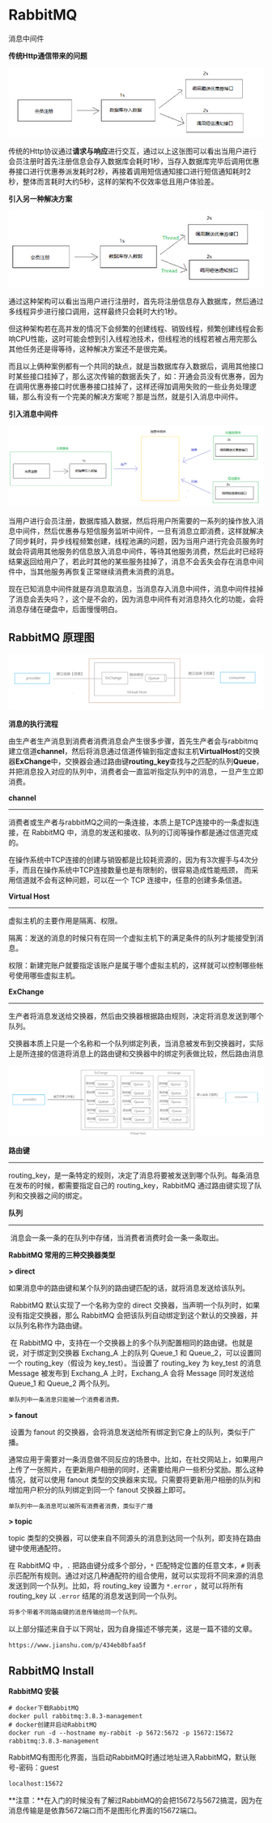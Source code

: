 # RabbitMQ

消息中间件

**传统Http通信带来的问题**

![传统Http问题](images/传统Http问题.png)

​		传统的Http协议通过**请求与响应**进行交互，通过以上这张图可以看出当用户进行会员注册时首先注册信息会存入数据库会耗时1秒，当存入数据库完毕后调用优惠券接口进行优惠券派发耗时2秒，再接着调用短信通知接口进行短信通知耗时2秒，整体而言耗时大约5秒，这样的架构不仅效率低且用户体验差。

**引入另一种解决方案**

![解决方案1](images/解决方案1.png)

​	通过这种架构可以看出当用户进行注册时，首先将注册信息存入数据库，然后通过多线程异步进行接口调用，这样最终只会耗时大约1秒。

​	但这种架构若在高并发的情况下会频繁的创建线程、销毁线程，频繁创建线程会影响CPU性能，这时可能会想到引入线程池技术，但线程池的线程若被占用完那么其他任务还是得等待，这种解决方案还不是很完美。

而且以上俩种案例都有一个共同的缺点，就是当数据库存入数据后，调用其他接口时某些接口挂掉了，那么这次传输的数据丢失了，如：开通会员没有优惠券，因为在调用优惠券接口时优惠券接口挂掉了，这样还得加调用失败的一些业务处理逻辑，那么有没有一个完美的解决方案呢？那是当然，就是引入消息中间件。

**引入消息中间件**

![解决方案2](images/解决方案2.png)

​	当用户进行会员注册，数据库插入数据，然后将用户所需要的一系列的操作放入消息中间件，然后优惠券与短信服务监听中间件，一旦有消息立即消费，这样就解决了同步耗时，异步线程频繁创建，线程池满的问题，因为当用户进行完会员服务时就会将调用其他服务的信息放入消息中间件，等待其他服务消费，然后此时已经将结果返回给用户了，若此时其他的某些服务挂掉了，消息不会丢失会存在消息中间件中，当其他服务再恢复正常继续消费未消费的消息。

现在已知消息中间件就是存消息取消息，当消息存入消息中间件，消息中间件挂掉了消息会丢失吗？，这个是不会的，因为消息中间件有对消息持久化的功能，会将消息存储在硬盘中，后面慢慢明白。

## RabbitMQ 原理图

![rabbitmq原理图](images/rabbitmq原理图diy.png)

**消息的执行流程**

​		由生产者生产消息到消费者消费消息会产生很多步骤，首先生产者会与rabbitmq建立信道**channel**，然后将消息通过信道传输到指定虚拟主机**VirtualHost**的交换器**ExChange**中，交换器会通过路由键**routing_key**查找与之匹配的队列**Queue**，并把消息投入对应的队列中，消费者会一直监听指定队列中的消息，一旦产生立即消费。

**channel**

------

​		消费者或生产者与rabbitMQ之间的一条连接，本质上是TCP连接中的一条虚拟连接，在 RabbitMQ 中，消息的发送和接收、队列的订阅等操作都是通过信道完成的。

​		在操作系统中TCP连接的创建与销毁都是比较耗资源的，因为有3次握手与4次分手，而且在操作系统中TCP连接数量也是有限制的，很容易造成性能瓶颈， 而采用信道就不会有这种问题，可以在一个 TCP 连接中，任意的创建多条信道。

**Virtual Host**

------

虚拟主机的主要作用是隔离、权限。

​	隔离：发送的消息的时候只有在同一个虚拟主机下的满足条件的队列才能接受到消息。

​	权限：新建完账户就要指定该账户是属于哪个虚拟主机的，这样就可以控制哪些帐号使用哪些虚拟主机。

**ExChange**

------

​		生产者将消息发送给交换器，然后由交换器根据路由规则，决定将消息发送到哪个队列。

​		交换器本质上只是一个名称和一个队列绑定列表，当消息被发布到交换器时，实际上是所连接的信道将消息上的路由键和交换器中的绑定列表做比较，然后路由消息

![Exchange](images/Exchange.png)

**路由键**

------

​		routing_key，是一条特定的规则，决定了消息将要被发送到哪个队列。每条消息在发布的时候，都需要指定自己的 routing_key，RabbitMQ 通过路由键实现了队列和交换器之间的绑定。

**队列**

------

​		消息会一条一条的在队列中存储，当消费者消费时会一条一条取出。

**RabbitMQ 常用的三种交换器类型**

**\> direct**

​		如果消息中的路由键和某个队列的路由键匹配的话，就将消息发送给该队列。

​		RabbitMQ 默认实现了一个名称为空的 direct 交换器，当声明一个队列时，如果没有指定交换器，那么 RabbitMQ 会把该队列自动绑定到这个默认的交换器，并以队列名称作为路由键。

​		在 RabbitMQ 中，支持在一个交换器上的多个队列配置相同的路由键。也就是说，对于绑定到交换器 Exchang_A 上的队列 Queue_1 和 Queue_2，可以设置同一个 routing_key（假设为 key_test）。当设置了 routing_key 为 key_test 的消息 Message 被发布到 Exchang_A 上时，Exchang_A 会将 Message 同时发送给 Queue_1 和 Queue_2 两个队列。

```tex
单队列中一条消息只能被一个消费者消费。
```

**\> fanout**

​		设置为 fanout 的交换器，会将消息发送给所有绑定到它身上的队列，类似于广播。

​		通常应用于需要对一条消息做不同反应的场景中。比如，在社交网站上，如果用户上传了一张照片，在更新用户相册的同时，还需要给用户一些积分奖励。那么这种情况，就可以使用 fanout 类型的交换器来实现。只需要将更新用户相册的队列和增加用户积分的队列绑定到同一个 fanout 交换器上即可。

```tex
单队列中一条消息可以被所有消费者消费，类似于广播
```

**\> topic**

topic 类型的交换器，可以使来自不同源头的消息到达同一个队列，即支持在路由键中使用通配符。

在 RabbitMQ 中，`.` 把路由键分成多个部分，`*` 匹配特定位置的任意文本，`#` 则表示匹配所有规则。通过对这几种通配符的组合使用，就可以实现将不同来源的消息发送到同一个队列。比如，将 routing_key 设置为 `*.error` ，就可以将所有 routing_key 以 `.error` 结尾的消息发送到同一个队列。

```tex
将多个带着不同路由键的消息传输给同一个队列。
```

以上部分描述来自于以下网址，因为自身描述不够完美，这是一篇不错的文章。

```tex
https://www.jianshu.com/p/434eb8bfaa5f
```











## RabbitMQ Install

**RabbitMQ 安装**

```shell
# docker下载RabbitMQ
docker pull rabbitmq:3.8.3-management
# docker创建并启动RabbitMQ
docker run -d --hostname my-rabbit -p 5672:5672 -p 15672:15672 rabbitmq:3.8.3-management
```

RabbitMQ有图形化界面，当启动RabbitMQ时通过地址进入RabbitMQ，默认账号-密码：guest

```tex
localhost:15672
```

**注意：**在入门的时候没有了解过RabbitMQ的会把15672与5672搞混，因为在消息传输是是依靠5672端口而不是图形化界面的15672端口。
